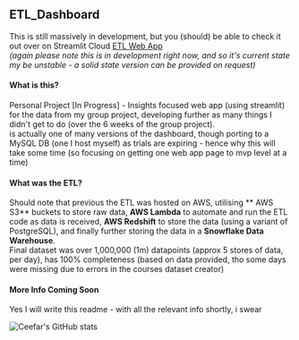 ## ETL_Dashboard  
  
This is still massively in development, but you (should) be able to check it out over on Streamlit Cloud [ETL Web App](https://ceefar-etl-dashboard-app-insights-7xqywv.streamlitapp.com/)  
*(again please note this is in development right now, and so it's current state my be unstable - a solid state version can be provided on request)*  
  
#### What is this?  
Personal Project [In Progress] - Insights focused web app (using streamlit) for the data from my group project, developing further as many things I didn't get to do (over the 6 weeks of the group project).   
is actually one of many versions of the dashboard, though porting to a MySQL DB (one I host myself) as trials are expiring - hence why this will take some time (so focusing on getting one web app page to mvp level at a time)  
    
#### What was the ETL?  
Should note that previous the ETL was hosted on AWS, utilising ** AWS S3** buckets to store raw data, **AWS Lambda** to automate and run the ETL code as data is received, **AWS Redshift** to store the data (using a variant of PostgreSQL), and finally further storing the data in a **Snowflake Data Warehouse**.   
Final dataset was over 1,000,000 (1m) datapoints (approx 5 stores of data, per day), has 100% completeness (based on data provided, tho some days were missing due to errors in the courses dataset creator)  
  
#### More Info Coming Soon    
Yes I will write this readme - with all the relevant info shortly, i swear   
  
  
![Ceefar's GitHub stats](https://github-readme-stats.vercel.app/api?username=ceefar&show_icons=true&theme=gruvbox)
